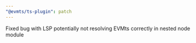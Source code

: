 ```yaml
---
"@evmts/ts-plugin": patch
---
```


Fixed bug with LSP potentially not resolving EVMts correctly in nested node module
